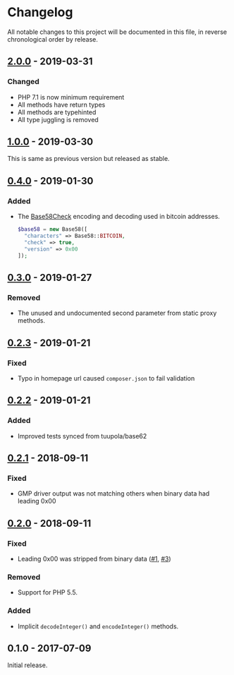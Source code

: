 # Changelog

All notable changes to this project will be documented in this file, in reverse chronological order by release.

## [2.0.0](https://github.com/tuupola/base58/compare/1.0.0...2.0.0) - 2019-03-31

### Changed
- PHP 7.1 is now minimum requirement
- All methods have return types
- All methods are typehinted
- All type juggling is removed

## [1.0.0](https://github.com/tuupola/base58/compare/0.4.0...1.0.0) - 2019-03-30

This is same as previous version but released as stable.

## [0.4.0](https://github.com/tuupola/base58/compare/0.3.0...0.4.0) - 2019-01-30
### Added
- The [Base58Check](https://en.bitcoin.it/wiki/Base58Check_encoding) encoding and decoding used in bitcoin addresses.
  ```php
  $base58 = new Base58([
    "characters" => Base58::BITCOIN,
    "check" => true,
    "version" => 0x00
  ]);
  ```

## [0.3.0](https://github.com/tuupola/base58/compare/0.2.3...0.3.0) - 2019-01-27
### Removed
- The unused and undocumented second parameter from static proxy methods.

## [0.2.3](https://github.com/tuupola/base58/compare/0.2.2...0.2.3) - 2019-01-21
### Fixed
- Typo in homepage url caused `composer.json` to fail validation

## [0.2.2](https://github.com/tuupola/base58/compare/0.2.1...0.2.2) - 2019-01-21
### Added
- Improved tests synced from tuupola/base62

## [0.2.1](https://github.com/tuupola/base58/compare/0.2.0...0.2.1) - 2018-09-11
### Fixed
- GMP driver output was not matching others when binary data had leading 0x00

## [0.2.0](https://github.com/tuupola/base58/compare/0.1.0...0.2.0) - 2018-09-11

### Fixed
- Leading 0x00 was stripped from binary data ([#1](https://github.com/tuupola/base58/issues/1), [#3](https://github.com/tuupola/base58/pull/3))

### Removed
- Support for PHP 5.5.

### Added
- Implicit `decodeInteger()` and `encodeInteger()` methods.

## 0.1.0 - 2017-07-09

Initial release.
